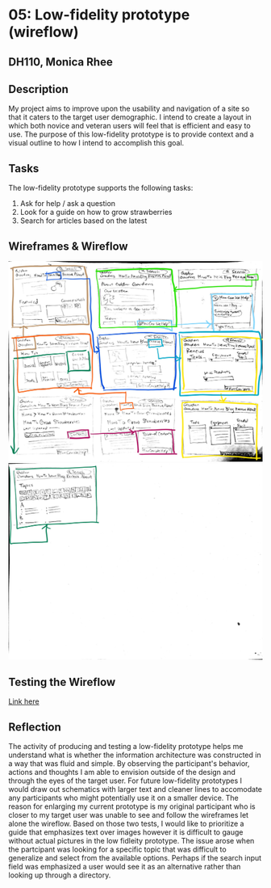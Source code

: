 # 05: Low-fidelity prototype (wireflow)
## DH110, Monica Rhee

## Description
My project aims to improve upon the usability and navigation of a site so that it caters to the target user demographic. I intend to create a layout in which both novice and veteran users will feel that is efficient and easy to use. The purpose of this low-fidelity prototype is to provide context and a visual outline to how I intend to accomplish this goal.

## Tasks
The low-fidelity prototype supports the following tasks:

1. Ask for help / ask a question 
2. Look for a guide on how to grow strawberries
5. Search for articles based on the latest

## Wireframes & Wireflow
<img src="./wf1.jpg">
<img src="./wf2.jpg">

## Testing the Wireflow
[Link here](https://youtu.be/2fXTxbZl_Z4)

## Reflection
The activity of producing and testing a low-fidelity prototype helps me understand what is whether the information architecture was constructed in a way that was fluid and simple. By observing the participant's behavior, actions and thoughts I am able to envision outside of the design and through the eyes of the target user. For future low-fidelity prototypes I would draw out schematics with larger text and cleaner lines to accomodate any participants who might potentially use it on a smaller device. The reason for enlarging my current prototype is my original participant who is closer to my target user was unable to see and follow the wireframes let alone the wireflow. Based on those two tests, I would like to prioritize a guide that emphasizes text over images however it is difficult to gauge without actual pictures in the low fidleity prototype. The issue arose when the partcipant was looking for a specific topic that was difficult to generalize and select from the available options. Perhaps if the search input field was emphasized a user would see it as an alternative rather than looking up through a directory. 

